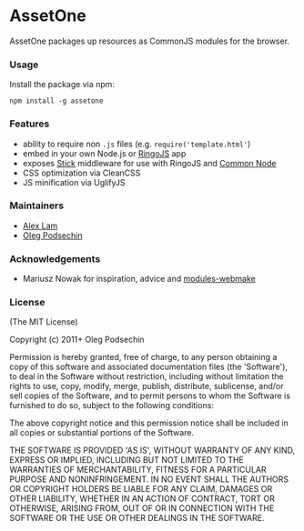 # AssetOne

AssetOne packages up resources as CommonJS modules for the browser.

### Usage

Install the package via npm:

    npm install -g assetone

### Features

  * ability to require non `.js` files (e.g. `require('template.html'`)
  * embed in your own Node.js or [RingoJS](http://ringojs.org) app
  * exposes [Stick](https://github.com/hns/stick) middleware for use with RingoJS and [Common Node](https://github.com/olegp/common-node)
  * CSS optimization via CleanCSS
  * JS minification via UglifyJS

### Maintainers

  * [Alex Lam](http://github.com/alexlamsl)
  * [Oleg Podsechin](http://github.com/olegp)

### Acknowledgements

  * Mariusz Nowak for inspiration, advice and [modules-webmake](https://github.com/medikoo/modules-webmake)

### License

(The MIT License)

Copyright (c) 2011+ Oleg Podsechin

Permission is hereby granted, free of charge, to any person obtaining
a copy of this software and associated documentation files (the
'Software'), to deal in the Software without restriction, including
without limitation the rights to use, copy, modify, merge, publish,
distribute, sublicense, and/or sell copies of the Software, and to
permit persons to whom the Software is furnished to do so, subject to
the following conditions:

The above copyright notice and this permission notice shall be
included in all copies or substantial portions of the Software.

THE SOFTWARE IS PROVIDED 'AS IS', WITHOUT WARRANTY OF ANY KIND,
EXPRESS OR IMPLIED, INCLUDING BUT NOT LIMITED TO THE WARRANTIES OF
MERCHANTABILITY, FITNESS FOR A PARTICULAR PURPOSE AND NONINFRINGEMENT.
IN NO EVENT SHALL THE AUTHORS OR COPYRIGHT HOLDERS BE LIABLE FOR ANY
CLAIM, DAMAGES OR OTHER LIABILITY, WHETHER IN AN ACTION OF CONTRACT,
TORT OR OTHERWISE, ARISING FROM, OUT OF OR IN CONNECTION WITH THE
SOFTWARE OR THE USE OR OTHER DEALINGS IN THE SOFTWARE.
